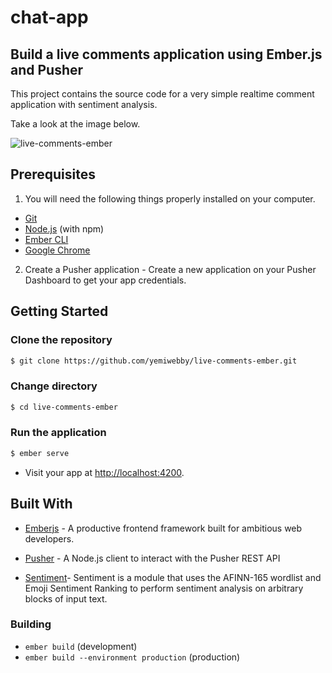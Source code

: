 # chat-app

## Build a live comments application using Ember.js and Pusher
This project contains the source code for a very simple realtime comment application with sentiment analysis.

Take a look at the image below.


![live-comments-ember](https://user-images.githubusercontent.com/19610753/41320089-43624d0a-6e96-11e8-8d61-cf62be502bc5.gif)


## Prerequisites
1. You will need the following things properly installed on your computer.

* [Git](https://git-scm.com/)
* [Node.js](https://nodejs.org/) (with npm)
* [Ember CLI](https://ember-cli.com/)
* [Google Chrome](https://google.com/chrome/)

2. Create a Pusher application - Create a new application on your Pusher Dashboard to get your app credentials.

## Getting Started

### Clone the repository
```bash
$ git clone https://github.com/yemiwebby/live-comments-ember.git
```

### Change directory
```bash
$ cd live-comments-ember
```

### Run the application
```bash
$ ember serve
```

* Visit your app at [http://localhost:4200](http://localhost:4200).

## Built With

* [Emberjs](https://www.emberjs.com/) - A productive frontend framework built for ambitious web developers.

* [Pusher](https://pusher.com/) - A Node.js client to interact with the Pusher REST API

* [Sentiment](https://github.com/thisandagain/sentiment)- Sentiment is a module that uses the AFINN-165 wordlist and Emoji Sentiment Ranking to perform sentiment analysis on arbitrary blocks of input text.


### Building

* `ember build` (development)
* `ember build --environment production` (production)